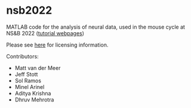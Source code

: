 nsb2022
=============

MATLAB code for the analysis of neural data, used in the mouse
cycle at NS&B 2022 ([tutorial webpages](https://rcweb.dartmouth.edu/~mvdm/wiki/doku.php?id=analysis:nsb))

Please see [here](LICENSE.md) for licensing information.

Contributors:

  * Matt van der Meer
  * Jeff Stott
  * Sol Ramos
  * Minel Arinel 
  * Aditya Krishna
  * Dhruv Mehrotra